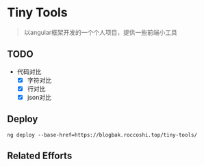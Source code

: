 # Tiny Tools

> 以angular框架开发的一个个人项目，提供一些前端小工具

## TODO

- 代码对比
  - [x] 字符对比
  - [x] 行对比
  - [x] json对比

## Deploy

`ng deploy --base-href=https://blogbak.roccoshi.top/tiny-tools/`

## Related Efforts

